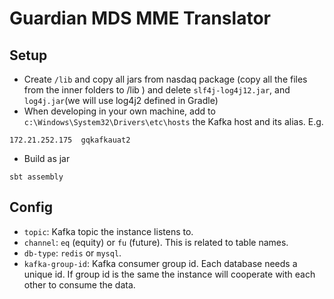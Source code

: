 # Guardian MDS MME Translator

## Setup
- Create `/lib` and copy all jars from nasdaq package (copy all the files from the inner folders to /lib )
  and delete `slf4j-log4j12.jar`, and `log4j.jar`(we will use log4j2 defined in Gradle)
- When developing in your own machine, add to `c:\Windows\System32\Drivers\etc\hosts` the Kafka host and its alias. E.g.
```
172.21.252.175	gqkafkauat2
```
- Build as jar
```
sbt assembly
```

## Config
- `topic`: Kafka topic the instance listens to.
- `channel`: `eq` (equity) or `fu` (future). This is related to table names.
- `db-type`: `redis` or `mysql`.
- `kafka-group-id`: Kafka consumer group id. Each database needs a unique id. 
If group id is the same the instance will cooperate with each other to consume the data.  